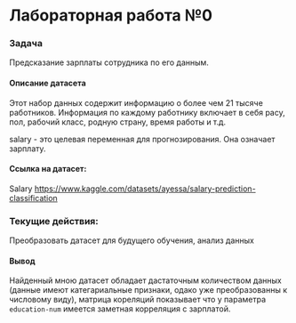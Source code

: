 # Лабораторная работа №0

### Задача 
Предсказание зарплаты сотрудника по его данным.

#### Описание датасета
Этот набор данных содержит информацию о более чем 21 тысяче работников. Информация по каждому работнику включает в себя расу, пол, рабочий класс, родную страну, время работы и т.д.

salary - это целевая переменная для прогнозирования. Она означает зарплату.

#### Ссылка на датасет:
Salary https://www.kaggle.com/datasets/ayessa/salary-prediction-classification

### Текущие действия: 
Преобразовать датасет для будущего обучения, анализ данных

#### Вывод
Найденный мною датасет обладает дастаточным количеством данных (данные имеют категариальные признаки, одако уже преобразованны к числовому виду), матрица кореляций показывает что у параметра ```education-num``` имеется заметная корреляция с зарплатой.